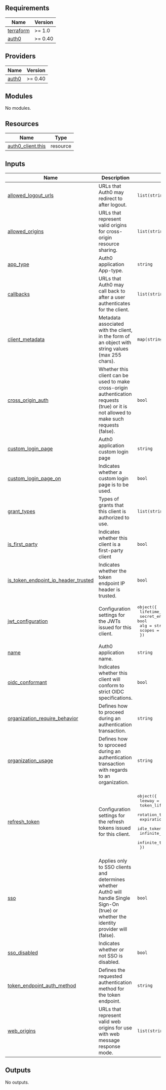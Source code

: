 ## Requirements

| Name | Version |
|------|---------|
| <a name="requirement_terraform"></a> [terraform](#requirement\_terraform) | >= 1.0 |
| <a name="requirement_auth0"></a> [auth0](#requirement\_auth0) | >= 0.40 |

## Providers

| Name | Version |
|------|---------|
| <a name="provider_auth0"></a> [auth0](#provider\_auth0) | >= 0.40 |

## Modules

No modules.

## Resources

| Name | Type |
|------|------|
| [auth0_client.this](https://registry.terraform.io/providers/auth0/auth0/latest/docs/resources/client) | resource |

## Inputs

| Name | Description | Type | Default | Required |
|------|-------------|------|---------|:--------:|
| <a name="input_allowed_logout_urls"></a> [allowed\_logout\_urls](#input\_allowed\_logout\_urls) | URLs that Auth0 may redirect to after logout. | `list(string)` | `[]` | no |
| <a name="input_allowed_origins"></a> [allowed\_origins](#input\_allowed\_origins) | URLs that represent valid origins for cross-origin resource sharing. | `list(string)` | `[]` | no |
| <a name="input_app_type"></a> [app\_type](#input\_app\_type) | Auth0 application App-type. | `string` | `"regular_web"` | no |
| <a name="input_callbacks"></a> [callbacks](#input\_callbacks) | URLs that Auth0 may call back to after a user authenticates for the client. | `list(string)` | `[]` | no |
| <a name="input_client_metadata"></a> [client\_metadata](#input\_client\_metadata) | Metadata associated with the client, in the form of an object with string values (max 255 chars). | `map(string)` | `{}` | no |
| <a name="input_cross_origin_auth"></a> [cross\_origin\_auth](#input\_cross\_origin\_auth) | Whether this client can be used to make cross-origin authentication requests (true) or it is not allowed to make such requests (false). | `bool` | `false` | no |
| <a name="input_custom_login_page"></a> [custom\_login\_page](#input\_custom\_login\_page) | Auth0 application custom login page | `string` | `""` | no |
| <a name="input_custom_login_page_on"></a> [custom\_login\_page\_on](#input\_custom\_login\_page\_on) | Indicates whether a custom login page is to be used. | `bool` | `true` | no |
| <a name="input_grant_types"></a> [grant\_types](#input\_grant\_types) | Types of grants that this client is authorized to use. | `list(string)` | `[]` | no |
| <a name="input_is_first_party"></a> [is\_first\_party](#input\_is\_first\_party) | Indicates whether this client is a first-party client | `bool` | `true` | no |
| <a name="input_is_token_endpoint_ip_header_trusted"></a> [is\_token\_endpoint\_ip\_header\_trusted](#input\_is\_token\_endpoint\_ip\_header\_trusted) | Indicates whether the token endpoint IP header is trusted. | `bool` | `false` | no |
| <a name="input_jwt_configuration"></a> [jwt\_configuration](#input\_jwt\_configuration) | Configuration settings for the JWTs issued for this client. | <pre>object({<br>    lifetime_in_seconds = number<br>    secret_encoded      = bool<br>    alg                 = string<br>    scopes              = map(string)<br>  })</pre> | <pre>{<br>  "alg": "RS256",<br>  "lifetime_in_seconds": 3600,<br>  "scopes": {},<br>  "secret_encoded": false<br>}</pre> | no |
| <a name="input_name"></a> [name](#input\_name) | Auth0 application name. | `string` | `""` | no |
| <a name="input_oidc_conformant"></a> [oidc\_conformant](#input\_oidc\_conformant) | Indicates whether this client will conform to strict OIDC specifications. | `bool` | `true` | no |
| <a name="input_organization_require_behavior"></a> [organization\_require\_behavior](#input\_organization\_require\_behavior) | Defines how to proceed during an authentication transaction. | `string` | `null` | no |
| <a name="input_organization_usage"></a> [organization\_usage](#input\_organization\_usage) | Defines how to sproceed during an authentication transaction with regards to an organization. | `string` | `"deny"` | no |
| <a name="input_refresh_token"></a> [refresh\_token](#input\_refresh\_token) | Configuration settings for the refresh tokens issued for this client. | <pre>object({<br>    leeway                       = number<br>    token_lifetime               = number<br>    rotation_type                = string<br>    expiration_type              = string<br>    idle_token_lifetime          = number<br>    infinite_idle_token_lifetime = bool<br>    infinite_token_lifetime      = bool<br>  })</pre> | <pre>{<br>  "expiration_type": "non-expiring",<br>  "idle_token_lifetime": 2592000,<br>  "infinite_idle_token_lifetime": true,<br>  "infinite_token_lifetime": true,<br>  "leeway": 0,<br>  "rotation_type": "non-rotating",<br>  "token_lifetime": 31557600<br>}</pre> | no |
| <a name="input_sso"></a> [sso](#input\_sso) | Applies only to SSO clients and determines whether Auth0 will handle Single Sign-On (true) or whether the identity provider will (false). | `bool` | `false` | no |
| <a name="input_sso_disabled"></a> [sso\_disabled](#input\_sso\_disabled) | Indicates whether or not SSO is disabled. | `bool` | `false` | no |
| <a name="input_token_endpoint_auth_method"></a> [token\_endpoint\_auth\_method](#input\_token\_endpoint\_auth\_method) | Defines the requested authentication method for the token endpoint. | `string` | `"none"` | no |
| <a name="input_web_origins"></a> [web\_origins](#input\_web\_origins) | URLs that represent valid web origins for use with web message response mode. | `list(string)` | `[]` | no |

## Outputs

No outputs.
